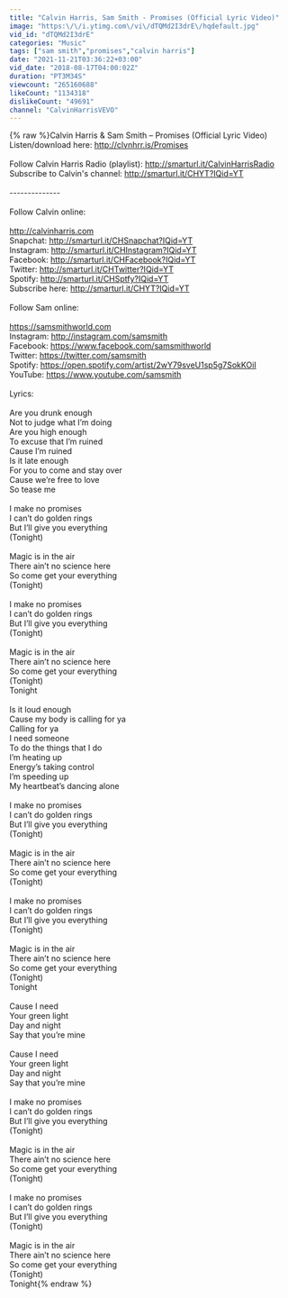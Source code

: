 ```yaml
---
title: "Calvin Harris, Sam Smith - Promises (Official Lyric Video)"
image: "https:\/\/i.ytimg.com\/vi\/dTQMd2I3drE\/hqdefault.jpg"
vid_id: "dTQMd2I3drE"
categories: "Music"
tags: ["sam smith","promises","calvin harris"]
date: "2021-11-21T03:36:22+03:00"
vid_date: "2018-08-17T04:00:02Z"
duration: "PT3M34S"
viewcount: "265160688"
likeCount: "1134318"
dislikeCount: "49691"
channel: "CalvinHarrisVEVO"
---
```

{% raw %}Calvin Harris &amp; Sam Smith – Promises (Official Lyric Video)<br />Listen/download here: <a rel="nofollow" target="blank" href="http://clvnhrr.is/Promises">http://clvnhrr.is/Promises</a><br /> <br />Follow Calvin Harris Radio (playlist): <a rel="nofollow" target="blank" href="http://smarturl.it/CalvinHarrisRadio">http://smarturl.it/CalvinHarrisRadio</a><br />Subscribe to Calvin's channel: <a rel="nofollow" target="blank" href="http://smarturl.it/CHYT?IQid=YT">http://smarturl.it/CHYT?IQid=YT</a><br /> <br />--------------<br /> <br />Follow Calvin online: <br /> <br /><a rel="nofollow" target="blank" href="http://calvinharris.com">http://calvinharris.com</a><br />Snapchat: <a rel="nofollow" target="blank" href="http://smarturl.it/CHSnapchat?IQid=YT">http://smarturl.it/CHSnapchat?IQid=YT</a><br />Instagram: <a rel="nofollow" target="blank" href="http://smarturl.it/CHInstagram?IQid=YT">http://smarturl.it/CHInstagram?IQid=YT</a>        <br />Facebook: <a rel="nofollow" target="blank" href="http://smarturl.it/CHFacebook?IQid=YT">http://smarturl.it/CHFacebook?IQid=YT</a>    <br />Twitter: <a rel="nofollow" target="blank" href="http://smarturl.it/CHTwitter?IQid=YT">http://smarturl.it/CHTwitter?IQid=YT</a>     <br />Spotify: <a rel="nofollow" target="blank" href="http://smarturl.it/CHSptfy?IQid=YT">http://smarturl.it/CHSptfy?IQid=YT</a><br />Subscribe here: <a rel="nofollow" target="blank" href="http://smarturl.it/CHYT?IQid=YT">http://smarturl.it/CHYT?IQid=YT</a><br /> <br />Follow Sam online: <br /> <br /><a rel="nofollow" target="blank" href="https://samsmithworld.com">https://samsmithworld.com</a><br />Instagram: <a rel="nofollow" target="blank" href="http://instagram.com/samsmith">http://instagram.com/samsmith</a><br />Facebook: <a rel="nofollow" target="blank" href="https://www.facebook.com/samsmithworld">https://www.facebook.com/samsmithworld</a><br />Twitter: <a rel="nofollow" target="blank" href="https://twitter.com/samsmith">https://twitter.com/samsmith</a><br />Spotify: <a rel="nofollow" target="blank" href="https://open.spotify.com/artist/2wY79sveU1sp5g7SokKOiI">https://open.spotify.com/artist/2wY79sveU1sp5g7SokKOiI</a><br />YouTube: <a rel="nofollow" target="blank" href="https://www.youtube.com/samsmith">https://www.youtube.com/samsmith</a><br /> <br />Lyrics:<br /> <br />Are you drunk enough <br />Not to judge what I’m doing <br />Are you high enough<br />To excuse that I’m ruined<br />Cause I’m ruined <br />Is it late enough<br />For you to come and stay over<br />Cause we’re free to love<br />So tease me <br /><br />I make no promises<br />I can’t do golden rings<br />But I’ll give you everything<br />(Tonight)<br /><br />Magic is in the air<br />There ain’t no science here<br />So come get your everything<br />(Tonight) <br /><br />I make no promises<br />I can’t do golden rings<br />But I’ll give you everything<br />(Tonight)<br /><br />Magic is in the air<br />There ain’t no science here<br />So come get your everything<br />(Tonight) <br />Tonight <br /><br />Is it loud enough<br />Cause my body is calling for ya<br />Calling for ya<br />I need someone<br />To do the things that I do<br />I’m heating up<br />Energy’s taking control<br />I’m speeding up<br />My heartbeat’s dancing alone<br /><br />I make no promises<br />I can’t do golden rings<br />But I’ll give you everything<br />(Tonight)<br /><br />Magic is in the air<br />There ain’t no science here<br />So come get your everything<br />(Tonight)<br /><br />I make no promises<br />I can’t do golden rings<br />But I’ll give you everything<br />(Tonight)<br /><br />Magic is in the air<br />There ain’t no science here<br />So come get your everything<br />(Tonight)<br />Tonight<br /><br />Cause I need<br />Your green light <br />Day and night <br />Say that you’re mine<br /><br />Cause I need<br />Your green light<br />Day and night<br />Say that you’re mine<br /><br />I make no promises<br />I can’t do golden rings<br />But I’ll give you everything<br />(Tonight)<br /><br />Magic is in the air<br />There ain’t no science here<br />So come get your everything<br />(Tonight)<br /><br />I make no promises<br />I can’t do golden rings<br />But I’ll give you everything<br />(Tonight)<br /><br />Magic is in the air<br />There ain’t no science here<br />So come get your everything<br />(Tonight)<br />Tonight{% endraw %}
